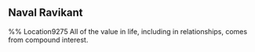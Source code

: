 ## Naval Ravikant 
%% Location9275 
All of the value in life, including in relationships, comes from compound interest. 